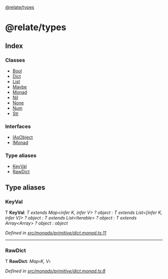 [@relate/types](README.md)

# @relate/types

## Index

### Classes

* [Bool](classes/bool.md)
* [Dict](classes/dict.md)
* [List](classes/list.md)
* [Maybe](classes/maybe.md)
* [Monad](classes/monad.md)
* [Nil](classes/nil.md)
* [None](classes/none.md)
* [Num](classes/num.md)
* [Str](classes/str.md)

### Interfaces

* [IAsObject](interfaces/iasobject.md)
* [IMonad](interfaces/imonad.md)

### Type aliases

* [KeyVal](README.md#keyval)
* [RawDict](README.md#rawdict)

## Type aliases

###  KeyVal

Ƭ **KeyVal**: *T extends Map<infer K, infer V> ? object : T extends List<[infer K, infer V]> ? object : T extends List<Iterable<infer I>> ? object : T extends Array<Array<infer I>> ? object : object*

*Defined in [src/monads/primitive/dict.monad.ts:11](https://github.com/neo-technology/relate/blob/master/packages/types/src/monads/primitive/dict.monad.ts#L11)*

___

###  RawDict

Ƭ **RawDict**: *Map‹K, V›*

*Defined in [src/monads/primitive/dict.monad.ts:8](https://github.com/neo-technology/relate/blob/master/packages/types/src/monads/primitive/dict.monad.ts#L8)*
